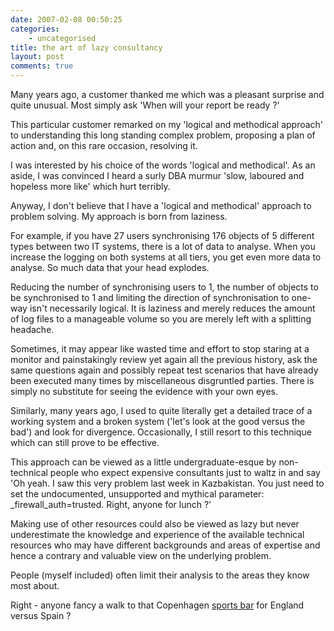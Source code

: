 ```yaml
---
date: 2007-02-08 00:50:25
categories:
    - uncategorised
title: the art of lazy consultancy
layout: post
comments: true
---
```

Many years ago, a customer thanked me which was a pleasant surprise and
quite unusual. Most simply ask 'When will your report be ready ?'

This particular customer remarked on my 'logical and methodical
approach' to understanding this long standing complex problem, proposing
a plan of action and, on this rare occasion, resolving it.

I was interested by his choice of the words 'logical and methodical'. As
an aside, I was convinced I heard a surly DBA murmur 'slow, laboured and
hopeless more like' which hurt terribly.

Anyway, I don't believe that I have a 'logical and methodical' approach
to problem solving. My approach is born from laziness.

For example, if you have 27 users synchronising 176 objects of 5
different types between two IT systems, there is a lot of data to
analyse. When you increase the logging on both systems at all tiers, you
get even more data to analyse. So much data that your head explodes.

Reducing the number of synchronising users to 1, the number of objects
to be synchronised to 1 and limiting the direction of synchronisation to
one-way isn't necessarily logical. It is laziness and merely reduces the
amount of log files to a manageable volume so you are merely left with a
splitting headache.

Sometimes, it may appear like wasted time and effort to stop staring at
a monitor and painstakingly review yet again all the previous history,
ask the same questions again and possibly repeat test scenarios that
have already been executed many times by miscellaneous disgruntled
parties. There is simply no substitute for seeing the evidence with your
own eyes.

Similarly, many years ago, I used to quite literally get a detailed
trace of a working system and a broken system ('let's look at the good
versus the bad') and look for divergence. Occasionally, I still resort
to this technique which can still prove to be effective.

This approach can be viewed as a little undergraduate-esque by
non-technical people who expect expensive consultants just to waltz in
and say 'Oh yeah. I saw this very problem last week in Kazbakistan. You
just need to set the undocumented, unsupported and mythical parameter:
\_firewall\_auth=trusted. Right, anyone for lunch ?'

Making use of other resources could also be viewed as lazy but never
underestimate the knowledge and experience of the available technical
resources who may have different backgrounds and areas of expertise and
hence a contrary and valuable view on the underlying problem.

People (myself included) often limit their analysis to the areas they
know most about.

Right - anyone fancy a walk to that Copenhagen
[sports bar](http://www.nbrightside.com/blog/2006/04/25/sports-bars-of-europe-2/)
for England versus Spain ?
